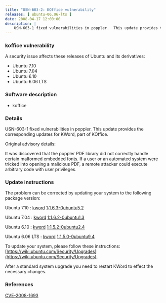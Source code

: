 ```yaml
---
title: "USN-603-2: KOffice vulnerability"
releases: [ ubuntu-06.06-lts ]
date: 2008-04-17 12:00:00
description: |
    USN-603-1 fixed vulnerabilities in poppler.  This update provides the corresponding updates for KWord, part of KOffice.
--- 
```

 
### koffice vulnerability

A security issue affects these releases of Ubuntu and its derivatives:

* Ubuntu 7.10
* Ubuntu 7.04
* Ubuntu 6.10
* Ubuntu 6.06 LTS

### Software description

* koffice 

### Details

USN-603-1 fixed vulnerabilities in poppler. This update provides the corresponding updates for KWord, part of KOffice.

Original advisory details:

 It was discovered that the poppler PDF library did not correctly handle certain malformed embedded fonts. If a user or an automated system were tricked into opening a malicious PDF, a remote attacker could execute arbitrary code with user privileges. 

### Update instructions

The problem can be corrected by updating your system to the following package version:

Ubuntu 7.10
 : [kword](https://launchpad.net/ubuntu/+source/koffice) <span> [1:1.6.3-0ubuntu5.2](https://launchpad.net/ubuntu/+source/koffice/1:1.6.3-0ubuntu5.2) </span> 

Ubuntu 7.04
 : [kword](https://launchpad.net/ubuntu/+source/koffice) <span> [1:1.6.2-0ubuntu1.3](https://launchpad.net/ubuntu/+source/koffice/1:1.6.2-0ubuntu1.3) </span> 

Ubuntu 6.10
 : [kword](https://launchpad.net/ubuntu/+source/koffice) <span> [1:1.5.2-0ubuntu2.4](https://launchpad.net/ubuntu/+source/koffice/1:1.5.2-0ubuntu2.4) </span> 

Ubuntu 6.06 LTS
 : [kword](https://launchpad.net/ubuntu/+source/koffice) <span> [1:1.5.0-0ubuntu9.4](https://launchpad.net/ubuntu/+source/koffice/1:1.5.0-0ubuntu9.4) </span> 

To update your system, please follow these instructions: [https://wiki.ubuntu.com/Security/Upgrades](https://wiki.ubuntu.com/Security/Upgrades).

After a standard system upgrade you need to restart KWord to effect the necessary changes. 

### References

 [CVE-2008-1693](http://people.ubuntu.com/~ubuntu-security/cve/CVE-2008-1693)
 
